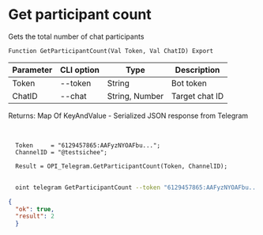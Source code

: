 ﻿---
sidebar_position: 6
---

# Get participant count
 Gets the total number of chat participants



`Function GetParticipantCount(Val Token, Val ChatID) Export`

  | Parameter | CLI option | Type | Description |
  |-|-|-|-|
  | Token | --token | String | Bot token |
  | ChatID | --chat | String, Number | Target chat ID |

  
  Returns:  Map Of KeyAndValue - Serialized JSON response from Telegram

<br/>




```bsl title="Code example"
  Token     = "6129457865:AAFyzNYOAFbu...";
  ChannelID = "@testsichee";
  
  Result = OPI_Telegram.GetParticipantCount(Token, ChannelID);
```



```sh title="CLI command example"
    
  oint telegram GetParticipantCount --token "6129457865:AAFyzNYOAFbu..." --chat %chat%

```

```json title="Result"
{
  "ok": true,
  "result": 2
  }
```
